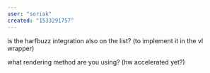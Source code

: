 ```yaml
---
user: "soriak"
created: "1533291757"
---
```


is the harfbuzz integration also on the list? (to implement it in the vl wrapper)

what rendering method are you using? (hw accelerated yet?)
